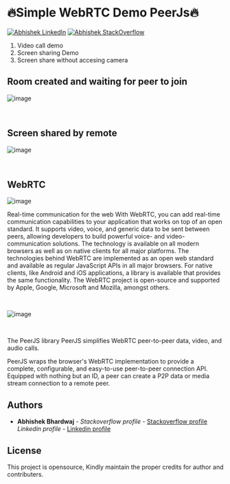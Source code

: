 # 🔥Simple WebRTC Demo PeerJs🔥  

[![Abhishek LinkedIn](https://img.shields.io/badge/Abhishek-LinkedIn-blue.svg?style=for-the-badge)](https://www.linkedin.com/in/abhi5h3k/) [![Abhishek StackOverflow](https://img.shields.io/badge/Abhishek-StackOverflow-orange.svg?style=for-the-badge)](https://stackoverflow.com/users/6870223/abhi?tab=profile)

1. Video call demo
2. Screen sharing Demo
3. Screen share without accesing camera

## Room created and waiting for peer to join
![image](https://user-images.githubusercontent.com/37928721/208362764-bbfda487-51ab-441c-85e2-a9eeba0c4a2a.png)

 <br />

## Screen shared by remote
![image](https://user-images.githubusercontent.com/37928721/208362930-682653ea-e9b9-4341-b057-36f255e3aefe.png)

 <br />

## WebRTC

![image](https://www.wowza.com/wp-content/uploads/WebRTC.gif)



Real-time communication for the web
With WebRTC, you can add real-time communication capabilities to your application that works on top of an open standard. It supports video, voice, and generic data to be sent between peers, allowing developers to build powerful voice- and video-communication solutions. The technology is available on all modern browsers as well as on native clients for all major platforms. The technologies behind WebRTC are implemented as an open web standard and available as regular JavaScript APIs in all major browsers. For native clients, like Android and iOS applications, a library is available that provides the same functionality. The WebRTC project is open-source and supported by Apple, Google, Microsoft and Mozilla, amongst others. 

 <br />

![image](https://user-images.githubusercontent.com/37928721/208312620-d2626047-1a8d-4891-8be1-44a79d9c06dd.png)

 <br />

The PeerJS library
PeerJS simplifies WebRTC peer-to-peer data, video, and audio calls.

PeerJS wraps the browser's WebRTC implementation to provide a complete, configurable, and easy-to-use peer-to-peer connection API. Equipped with nothing but an ID, a peer can create a P2P data or media stream connection to a remote peer.

## Authors

* **Abhishek Bhardwaj** - *Stackoverflow profile* - [Stackoverflow profile](https://stackoverflow.com/users/6870223/abhi?tab=profile)
			  *Linkedin profile* - [Linkedin profile](https://www.linkedin.com/in/abhishek-bhardwaj-b16764166)
 	


## License

This project is opensource, Kindly maintain the proper credits for author and contributers.
